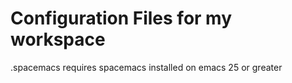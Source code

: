 # Configuration Files for my workspace
.spacemacs requires spacemacs installed on emacs 25 or greater
